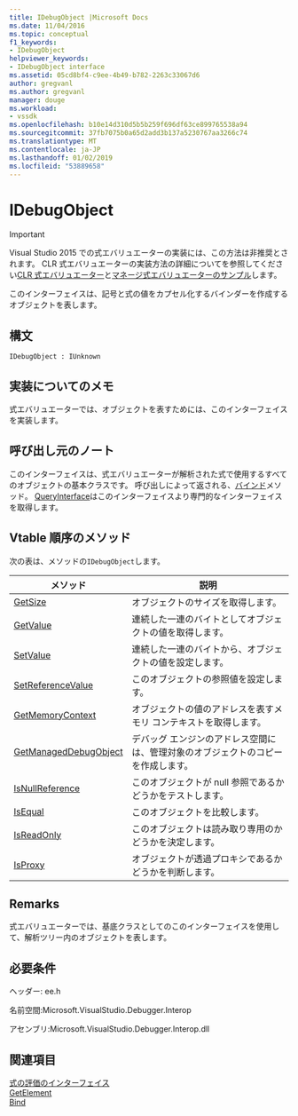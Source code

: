 ```yaml
---
title: IDebugObject |Microsoft Docs
ms.date: 11/04/2016
ms.topic: conceptual
f1_keywords:
- IDebugObject
helpviewer_keywords:
- IDebugObject interface
ms.assetid: 05cd8bf4-c9ee-4b49-b782-2263c33067d6
author: gregvanl
ms.author: gregvanl
manager: douge
ms.workload:
- vssdk
ms.openlocfilehash: b10e14d310d5b5b259f696df63ce899765538a94
ms.sourcegitcommit: 37fb7075b0a65d2add3b137a5230767aa3266c74
ms.translationtype: MT
ms.contentlocale: ja-JP
ms.lasthandoff: 01/02/2019
ms.locfileid: "53889658"
---
```

# <a name="idebugobject"></a>IDebugObject
> [!IMPORTANT]
>  Visual Studio 2015 での式エバリュエーターの実装には、この方法は非推奨とされます。 CLR 式エバリュエーターの実装方法の詳細についてを参照してください[CLR 式エバリュエーター](https://github.com/Microsoft/ConcordExtensibilitySamples/wiki/CLR-Expression-Evaluators)と[マネージ式エバリュエーターのサンプル](https://github.com/Microsoft/ConcordExtensibilitySamples/wiki/Managed-Expression-Evaluator-Sample)します。  
  
 このインターフェイスは、記号と式の値をカプセル化するバインダーを作成するオブジェクトを表します。  
  
## <a name="syntax"></a>構文  
  
```  
IDebugObject : IUnknown  
```  
  
## <a name="notes-for-implementers"></a>実装についてのメモ  
 式エバリュエーターでは、オブジェクトを表すためには、このインターフェイスを実装します。  
  
## <a name="notes-for-callers"></a>呼び出し元のノート  
 このインターフェイスは、式エバリュエーターが解析された式で使用するすべてのオブジェクトの基本クラスです。 呼び出しによって返される、[バインド](../../../extensibility/debugger/reference/idebugbinder-bind.md)メソッド。 [QueryInterface](/cpp/atl/queryinterface)はこのインターフェイスより専門的なインターフェイスを取得します。  
  
## <a name="methods-in-vtable-order"></a>Vtable 順序のメソッド  
 次の表は、メソッドの`IDebugObject`します。  
  
|メソッド|説明|  
|------------|-----------------|  
|[GetSize](../../../extensibility/debugger/reference/idebugobject-getsize.md)|オブジェクトのサイズを取得します。|  
|[GetValue](../../../extensibility/debugger/reference/idebugobject-getvalue.md)|連続した一連のバイトとしてオブジェクトの値を取得します。|  
|[SetValue](../../../extensibility/debugger/reference/idebugobject-setvalue.md)|連続した一連のバイトから、オブジェクトの値を設定します。|  
|[SetReferenceValue](../../../extensibility/debugger/reference/idebugobject-setreferencevalue.md)|このオブジェクトの参照値を設定します。|  
|[GetMemoryContext](../../../extensibility/debugger/reference/idebugobject-getmemorycontext.md)|オブジェクトの値のアドレスを表すメモリ コンテキストを取得します。|  
|[GetManagedDebugObject](../../../extensibility/debugger/reference/idebugobject-getmanageddebugobject.md)|デバッグ エンジンのアドレス空間には、管理対象のオブジェクトのコピーを作成します。|  
|[IsNullReference](../../../extensibility/debugger/reference/idebugobject-isnullreference.md)|このオブジェクトが null 参照であるかどうかをテストします。|  
|[IsEqual](../../../extensibility/debugger/reference/idebugobject-isequal.md)|このオブジェクトを比較します。|  
|[IsReadOnly](../../../extensibility/debugger/reference/idebugobject-isreadonly.md)|このオブジェクトは読み取り専用のかどうかを決定します。|  
|[IsProxy](../../../extensibility/debugger/reference/idebugobject-isproxy.md)|オブジェクトが透過プロキシであるかどうかを判断します。|  
  
## <a name="remarks"></a>Remarks  
 式エバリュエーターでは、基底クラスとしてのこのインターフェイスを使用して、解析ツリー内のオブジェクトを表します。  
  
## <a name="requirements"></a>必要条件  
 ヘッダー: ee.h  
  
 名前空間:Microsoft.VisualStudio.Debugger.Interop  
  
 アセンブリ:Microsoft.VisualStudio.Debugger.Interop.dll  
  
## <a name="see-also"></a>関連項目  
 [式の評価のインターフェイス](../../../extensibility/debugger/reference/expression-evaluation-interfaces.md)   
 [GetElement](../../../extensibility/debugger/reference/idebugarrayobject-getelement.md)   
 [Bind](../../../extensibility/debugger/reference/idebugbinder-bind.md)